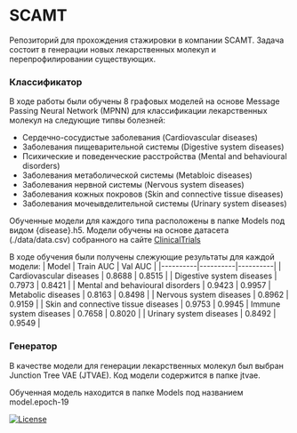 # SCAMT

Репозиторий для прохождения стажировки в компании SCAMT. Задача состоит в генерации новых лекарственных молекул и перепрофилировании существующих.

### Классификатор

В ходе работы были обучены 8 графовых моделей на основе Message Passing Neural Network (MPNN) для классификации лекарственных молекул на следующие типвы болезней:
- Сердечно-сосудистые заболевания (Cardiovascular diseases)
- Заболевания пищеварительной системы (Digestive system diseases)
- Психические и поведенческие расстройства (Mental and behavioural disorders)
- Заболевания метаболической системы (Metabloic diseases)
- Заболевания нервной системы (Nervous system diseases)
- Заболевания кожных покровов (Skin and connective tissue diseases)
- Заболевания мочеывделительной системы (Urinary system diseases)

Обученные модели для каждого типа расположены в папке Models под видом {disease}.h5. Модели обучены на основе датасета (./data/data.csv) собранного на сайте [ClinicalTrials](https://clinicaltrials.gov)

В ходе обучения были получены слежующие результаты для каждой модели:
| Model     | Train AUC | Val AUC |
|----------|----------|----------|
| Cardiovascular diseases     | 0.8688   | 0.8515 |
| Digestive system diseases    | 0.7973   | 0.8421 |
| Mental and behavioural disorders   | 0.9423   | 0.9957
| Metabolic diseases   | 0.8163   | 0.8498 |
| Nervous system diseases   | 0.8962   | 0.9159 |
| Skin and connective tissue diseases   | 0.9753  | 0.9945
| Immune system diseases   | 0.7658  | 0.8020 |
| Urinary system diseases   | 0.8492  | 0.9549 |

### Генератор

В качестве модели для генерации лекарственных молекул был выбран Junction Tree VAE (JTVAE). Код модели содержится в папке jtvae.

Обученная модель находится в папке Models под названием model.epoch-19


[![License](https://img.shields.io/badge/License-MIT-blue.svg)](https://opensource.org/licenses/MIT)
